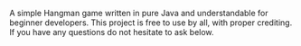 A simple Hangman game written in pure Java and understandable for beginner developers. This project is free to use by all, with proper crediting.
If you have any questions do not hesitate to ask below.
